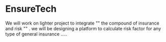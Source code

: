 # EnsureTech
We will work on  lighter project to integrate "" the compound of insurance and risk  "" . we will be designing a platform to calculate risk factor for any type of general insurance .....
